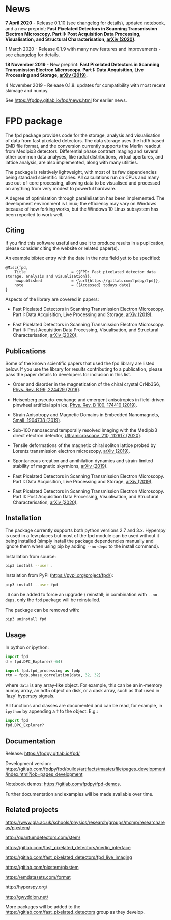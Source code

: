 News
====
**7 April 2020** - Release 0.1.10 (see [changelog](https://fpdpy.gitlab.io/fpd/changelog.html) for details), updated [notebook](https://gitlab.com/fpdpy/fpd-demos), and a new preprint: **Fast Pixelated Detectors in Scanning Transmission Electron Microscopy. Part II: Post Acquisition Data Processing, Visualisation, and Structural Characterisation, [arXiv (2020)](https://arxiv.org/abs/2004.02777).**

1 March 2020 - Release 0.1.9 with many new features and improvements - see [changelog](https://fpdpy.gitlab.io/fpd/changelog.html) for details.

**18 November 2019** - New preprint: **Fast Pixelated Detectors in Scanning Transmission Electron Microscopy. Part I: Data Acquisition, Live Processing and Storage, [arXiv (2019)](https://arxiv.org/abs/1911.11560).**

4 November 2019 - Release 0.1.8: updates for compatibility with most recent skimage and numpy. 

See https://fpdpy.gitlab.io/fpd/news.html for earlier news.


FPD package
===========
The fpd package provides code for the storage, analysis and visualisation
of data from fast pixelated detectors. The data storage uses the hdf5 based 
EMD file format, and the conversion currently supports the Merlin readout from 
Medipix3 detectors. Differential phase contrast imaging and several other common
data analyses, like radial distributions, virtual apertures, and lattice analysis,
are also implemented, along with many utilities.

The package is relatively lightweight, with most of its few dependencies being
standard scientific libraries. All calculations run on CPUs and many use 
out-of-core processing, allowing data to be visualised and processed on anything
from very modest to powerful hardware.

A degree of optimisation through parallelisation has been implemented. The 
development environment is Linux; the efficiency may vary on Windows because
of how forking works, but the Windows 10 Linux subsystem has been reported to
work well.


Citing
------
If you find this software useful and use it to produce results in a 
puplication, please consider citing the website or related paper(s).

An example bibtex entry with the date in the note field yet to be specified:

```
@Misc{fpd,
    Title                    = {{FPD: Fast pixelated detector data storage, analysis and visualisation}},
    howpublished             = {\url{https://gitlab.com/fpdpy/fpd}},
    note                     = {{Accessed} todays date}
}
```

Aspects of the library are covered in papers:

- Fast Pixelated Detectors in Scanning Transmission Electron Microscopy. Part I: Data Acquisition, Live Processing and Storage, [arXiv (2019)](https://arxiv.org/abs/1911.11560).

- Fast Pixelated Detectors in Scanning Transmission Electron Microscopy. Part II: Post Acquisition Data Processing, Visualisation, and Structural Characterisation, [arXiv (2020)](https://arxiv.org/abs/2004.02777).


Publications
------------
Some of the known scientific papers that used the fpd library are listed below.
If you use the library for results contributing to a publication, please pass
the paper details to developers for inclusion in this list.

- Order and disorder in the magnetization of the chiral crystal CrNb3S6, [Phys. Rev. B 99, 224429 (2019)](https://doi.org/10.1103/PhysRevB.99.224429).

- Heisenberg pseudo-exchange and emergent anisotropies in field-driven pinwheel artificial spin ice, [Phys. Rev. B 100, 174410 (2019)](https://doi.org/10.1103/PhysRevB.100.174410).

- Strain Anisotropy and Magnetic Domains in Embedded Nanomagnets, [Small, 1904738 (2019)](https://doi.org/10.1002/smll.201904738).

- Sub-100 nanosecond temporally resolved imaging with the Medipix3 direct electron detector, [Ultramicroscopy, 210, 112917 (2020)](https://doi.org/10.1016/j.ultramic.2019.112917).

- Tensile deformations of the magnetic chiral soliton lattice probed by Lorentz transmission electron microscopy, [arXiv (2019)](https://arxiv.org/abs/1911.09634).

- Spontaneous creation and annihilation dynamics and strain-limited stability of magnetic skyrmions, [arXiv (2019)](https://arxiv.org/abs/1911.10094).

- Fast Pixelated Detectors in Scanning Transmission Electron Microscopy. Part I: Data Acquisition, Live Processing and Storage, [arXiv (2019)](https://arxiv.org/abs/1911.11560).

- Fast Pixelated Detectors in Scanning Transmission Electron Microscopy. Part II: Post Acquisition Data Processing, Visualisation, and Structural Characterisation, [arXiv (2020)](https://arxiv.org/abs/2004.02777).


Installation
------------
The package currently supports both python versions 2.7 and 3.x. Hyperspy is
used in a few places but most of the fpd module can be used without it being 
installed (simply install the package dependencies manually and ignore them when
using pip by adding ``--no-deps`` to the install command).

Installation from source:

```bash
pip3 install --user .
```

Instalation from PyPI (https://pypi.org/project/fpd/):

```bash
pip3 install --user fpd
```

``-U`` can be added to force an upgrade / reinstall; in combination with ``--no-deps``,
only the ``fpd`` package will be reinstalled.

The package can be removed with:

```bash
pip3 uninstall fpd
```


Usage
-----
In python or ipython:

```python
import fpd
d = fpd.DPC_Explorer(-64)
```

```python
import fpd.fpd_processing as fpdp
rtn = fpdp.phase_correlation(data, 32, 32)
```
where `data` is any array-like object. For example, this can be an in-memory 
numpy array, an hdf5 object on disk, or a dask array, such as that used in 
'lazy' hyperspy signals.

All functions and classes are documented and can be read, for example, in `ipython`
by appending a `?` to the object. E.g.:

```python
import fpd
fpd.DPC_Explorer?
```

Documentation
-------------
Release: https://fpdpy.gitlab.io/fpd/

Development version: https://gitlab.com/fpdpy/fpd/builds/artifacts/master/file/pages_development/index.html?job=pages_development

Notebook demos: https://gitlab.com/fpdpy/fpd-demos.

Further documentation and examples will be made available over time.


Related projects
----------------

https://www.gla.ac.uk/schools/physics/research/groups/mcmp/researchareas/pixstem/

http://quantumdetectors.com/stem/

https://gitlab.com/fast_pixelated_detectors/merlin_interface

https://gitlab.com/fast_pixelated_detectors/fpd_live_imaging

https://gitlab.com/pixstem/pixstem

https://emdatasets.com/format

http://hyperspy.org/

http://gwyddion.net/

More packages will be added to the https://gitlab.com/fast_pixelated_detectors
group as they develop.

